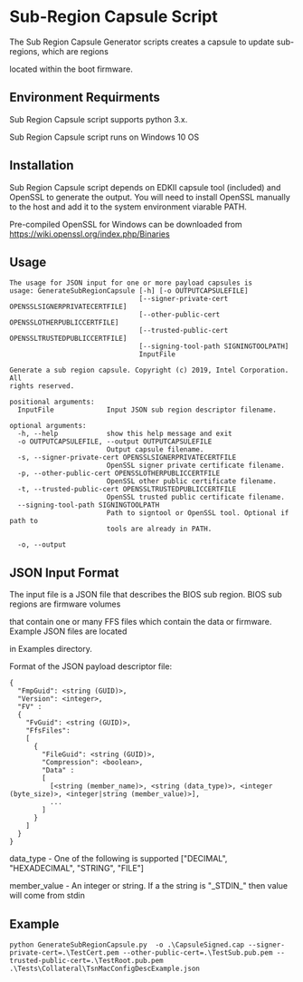 # Sub-Region Capsule Script

The Sub Region Capsule Generator scripts creates a capsule to update sub-regions, which are regions

located within the boot firmware.

## Environment Requirments

Sub Region Capsule script supports python 3.x.

Sub Region Capsule script runs on Windows 10 OS


## Installation

Sub Region Capsule script depends on EDKII capsule tool (included) and OpenSSL to generate the output. You will
need to install OpenSSL manually to the host and add it to the system environment viarable PATH.

Pre-compiled OpenSSL for Windows can be downloaded from https://wiki.openssl.org/index.php/Binaries


## Usage

```
The usage for JSON input for one or more payload capsules is
usage: GenerateSubRegionCapsule [-h] [-o OUTPUTCAPSULEFILE]
                                [--signer-private-cert OPENSSLSIGNERPRIVATECERTFILE]
                                [--other-public-cert OPENSSLOTHERPUBLICCERTFILE]
                                [--trusted-public-cert OPENSSLTRUSTEDPUBLICCERTFILE]
                                [--signing-tool-path SIGNINGTOOLPATH]
                                InputFile

Generate a sub region capsule. Copyright (c) 2019, Intel Corporation. All
rights reserved.

positional arguments:
  InputFile             Input JSON sub region descriptor filename.

optional arguments:
  -h, --help            show this help message and exit
  -o OUTPUTCAPSULEFILE, --output OUTPUTCAPSULEFILE
                        Output capsule filename.
  -s, --signer-private-cert OPENSSLSIGNERPRIVATECERTFILE
                        OpenSSL signer private certificate filename.
  -p, --other-public-cert OPENSSLOTHERPUBLICCERTFILE
                        OpenSSL other public certificate filename.
  -t, --trusted-public-cert OPENSSLTRUSTEDPUBLICCERTFILE
                        OpenSSL trusted public certificate filename.
  --signing-tool-path SIGNINGTOOLPATH
                        Path to signtool or OpenSSL tool. Optional if path to
                        tools are already in PATH.

  -o, --output
```

## JSON Input Format

The input file is a JSON file that describes the BIOS sub region. BIOS sub regions are firmware volumes

that contain one or many FFS files which contain the data or firmware. Example JSON files are located

in Examples directory.

Format of the JSON payload descriptor file:
```
{
  "FmpGuid": <string (GUID)>,
  "Version": <integer>,
  "FV" :
  {
    "FvGuid": <string (GUID)>,
    "FfsFiles":
    [
      {
        "FileGuid": <string (GUID)>,
        "Compression": <boolean>,
        "Data" :
        [
          [<string (member_name)>, <string (data_type)>, <integer (byte_size)>, <integer|string (member_value)>],
          ...
        ]
      }
    ]
  }
}
```

data_type - One of the following is supported ["DECIMAL", "HEXADECIMAL", "STRING", "FILE"]

member_value - An integer or string. If a the string is "\_STDIN\_" then value will come from stdin

## Example
```
python GenerateSubRegionCapsule.py  -o .\CapsuleSigned.cap --signer-private-cert=.\TestCert.pem --other-public-cert=.\TestSub.pub.pem --trusted-public-cert=.\TestRoot.pub.pem .\Tests\Collateral\TsnMacConfigDescExample.json
```